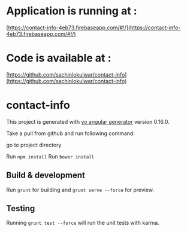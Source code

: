 # Application is running at : 

[https://contact-info-4eb73.firebaseapp.com/#!/](https://contact-info-4eb73.firebaseapp.com/#!/)

# Code is available at :

[https://github.com/sachinlokulwar/contact-info](https://github.com/sachinlokulwar/contact-info)

# contact-info

This project is generated with [yo angular generator](https://github.com/yeoman/generator-angular)
version 0.16.0.

Take a pull from github and run following command:

go to project directory

Run `npm install`
Run `bower install`

## Build & development

Run `grunt` for building and `grunt serve --force` for preview.

## Testing

Running `grunt test --force` will run the unit tests with karma.
